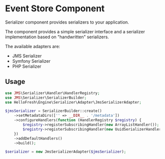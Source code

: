 # Event Store Component

Serializer component provides serializers to your application.

The component provides a simple serializer interface and a serializer implementation based on "handwritten" 
serializers.

The available adapters are:

* JMS Serializer
* Symfony Serializer
* PHP Serializer

## Usage

```php
use JMS\Serializer\Handler\HandlerRegistry;
use JMS\Serializer\SerializerBuilder;
use HelloFresh\Engine\Serializer\Adapter\JmsSerializerAdapter;

$jmsSerializer = SerializerBuilder::create()
    ->setMetadataDirs(['' => __DIR__ . '/metadata'])
    ->configureHandlers(function (HandlerRegistry $registry) {
        $registry->registerSubscribingHandler(new ArrayListHandler());
        $registry->registerSubscribingHandler(new UuidSerializerHandler());
    })
    ->addDefaultHandlers()
    ->build();

$serializer = new JmsSerializerAdapter($jmsSerializer);
```
